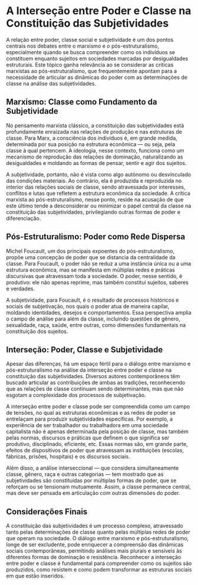 
# A Interseção entre Poder e Classe na Constituição das Subjetividades

A relação entre poder, classe social e subjetividade é um dos pontos centrais nos debates entre o marxismo e o pós-estruturalismo, especialmente quando se busca compreender como os indivíduos se constituem enquanto sujeitos em sociedades marcadas por desigualdades estruturais. Este tópico ganha relevância ao se considerar as críticas marxistas ao pós-estruturalismo, que frequentemente apontam para a necessidade de articular as dinâmicas do poder com as determinações de classe na análise das subjetividades.

## Marxismo: Classe como Fundamento da Subjetividade

No pensamento marxista clássico, a constituição das subjetividades está profundamente enraizada nas relações de produção e nas estruturas de classe. Para Marx, a consciência dos indivíduos é, em grande medida, determinada por sua posição na estrutura econômica — ou seja, pela classe à qual pertencem. A ideologia, nesse contexto, funciona como um mecanismo de reprodução das relações de dominação, naturalizando as desigualdades e moldando as formas de pensar, sentir e agir dos sujeitos.

A subjetividade, portanto, não é vista como algo autônomo ou desvinculado das condições materiais. Ao contrário, ela é produzida e reproduzida no interior das relações sociais de classe, sendo atravessada por interesses, conflitos e lutas que refletem a estrutura econômica da sociedade. A crítica marxista ao pós-estruturalismo, nesse ponto, reside na acusação de que este último tende a desconsiderar ou minimizar o papel central da classe na constituição das subjetividades, privilegiando outras formas de poder e diferenciação.

## Pós-Estruturalismo: Poder como Rede Dispersa

Michel Foucault, um dos principais expoentes do pós-estruturalismo, propõe uma concepção de poder que se distancia da centralidade da classe. Para Foucault, o poder não se reduz a uma instância única ou a uma estrutura econômica, mas se manifesta em múltiplas redes e práticas discursivas que atravessam toda a sociedade. O poder, nesse sentido, é produtivo: ele não apenas reprime, mas também constitui sujeitos, saberes e verdades.

A subjetividade, para Foucault, é o resultado de processos históricos e sociais de subjetivação, nos quais o poder atua de maneira capilar, moldando identidades, desejos e comportamentos. Essa perspectiva amplia o campo de análise para além da classe, incluindo questões de gênero, sexualidade, raça, saúde, entre outras, como dimensões fundamentais na constituição dos sujeitos.

## Interseção: Poder, Classe e Subjetividade

Apesar das diferenças, há um espaço fértil para o diálogo entre marxismo e pós-estruturalismo na análise da interseção entre poder e classe na constituição das subjetividades. Diversos autores contemporâneos têm buscado articular as contribuições de ambas as tradições, reconhecendo que as relações de classe continuam sendo determinantes, mas que não esgotam a complexidade dos processos de subjetivação.

A interseção entre poder e classe pode ser compreendida como um campo de tensões, no qual as estruturas econômicas e as redes de poder se entrelaçam para produzir subjetividades específicas. Por exemplo, a experiência de ser trabalhador ou trabalhadora em uma sociedade capitalista não é apenas determinada pela posição de classe, mas também pelas normas, discursos e práticas que definem o que significa ser produtivo, disciplinado, eficiente, etc. Essas normas são, em grande parte, efeitos de dispositivos de poder que atravessam as instituições (escolas, fábricas, prisões, hospitais) e os discursos sociais.

Além disso, a análise interseccional — que considera simultaneamente classe, gênero, raça e outras categorias — tem mostrado que as subjetividades são constituídas por múltiplas formas de poder, que se reforçam ou se tensionam mutuamente. Assim, a classe permanece central, mas deve ser pensada em articulação com outras dimensões do poder.

## Considerações Finais

A constituição das subjetividades é um processo complexo, atravessado tanto pelas determinações de classe quanto pelas múltiplas redes de poder que operam na sociedade. O diálogo entre marxismo e pós-estruturalismo, longe de ser excludente, pode enriquecer a compreensão das dinâmicas sociais contemporâneas, permitindo análises mais plurais e sensíveis às diferentes formas de dominação e resistência. Reconhecer a interseção entre poder e classe é fundamental para compreender como os sujeitos são produzidos, como resistem e como podem transformar as estruturas sociais em que estão inseridos.
```
